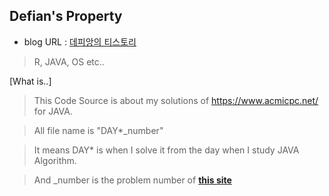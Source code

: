 ## Defian's Property
- blog URL : [데피앙의 티스토리](https://defian.tistory.com/)
 > R, JAVA, OS etc..

[What is..]

> This Code Source is about my solutions of https://www.acmicpc.net/ for JAVA.

> All file name is "DAY*_number"

> It means DAY* is when I solve it from the day when I study JAVA Algorithm.
  
> And _number is the problem number of **[this site](https://www.acmicpc.net/)**
